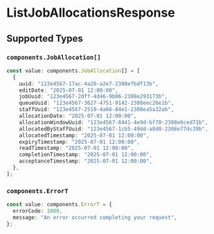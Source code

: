 # ListJobAllocationsResponse


## Supported Types

### `components.JobAllocation[]`

```typescript
const value: components.JobAllocation[] = [
  {
    uuid: "123e4567-17ac-4a20-a2e7-2308efbdf13b",
    editDate: "2025-07-01 12:00:00",
    jobUuid: "123e4567-2dff-4d46-9b06-2308e293173b",
    queueUuid: "123e4567-3627-4751-9142-2308eec26e1b",
    staffUuid: "123e4567-2519-4a66-84e1-2308ea5a32ab",
    allocationDate: "2025-07-01 12:00:00",
    allocationWindowUuid: "123e4567-8441-4e9d-bf70-2308e6ced71b",
    allocatedByStaffUuid: "123e4567-1cb5-49dd-a8d0-2308e77dc39b",
    allocatedTimestamp: "2025-07-01 12:00:00",
    expiryTimestamp: "2025-07-01 12:00:00",
    readTimestamp: "2025-07-01 12:00:00",
    completionTimestamp: "2025-07-01 12:00:00",
    acceptanceTimestamp: "2025-07-01 12:00:00",
  },
];
```

### `components.ErrorT`

```typescript
const value: components.ErrorT = {
  errorCode: 1000,
  message: "An error occurred completing your request",
};
```


